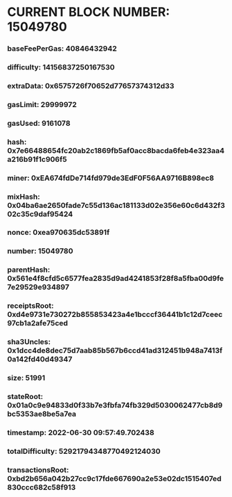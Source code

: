 # CURRENT BLOCK NUMBER: 15049780

### baseFeePerGas: 40846432942
### difficulty: 14156837250167530
### extraData: 0x6575726f70652d77657374312d33
### gasLimit: 29999972
### gasUsed: 9161078
### hash: 0x7e66488654fc20ab2c1869fb5af0acc8bacda6feb4e323aa4a216b91f1c906f5
### miner: 0xEA674fdDe714fd979de3EdF0F56AA9716B898ec8
### mixHash: 0x04ba6ae2650fade7c55d136ac181133d02e356e60c6d432f302c35c9daf95424
### nonce: 0xea970635dc53891f
### number: 15049780
### parentHash: 0x561e4f8cfd5c6577fea2835d9ad4241853f28f8a5fba00d9fe7e29529e934897
### receiptsRoot: 0xd4e9731e730272b855853423a4e1bcccf36441b1c12d7ceec97cb1a2afe75ced
### sha3Uncles: 0x1dcc4de8dec75d7aab85b567b6ccd41ad312451b948a7413f0a142fd40d49347
### size: 51991
### stateRoot: 0x01a0c9e94833d0f33b7e3fbfa74fb329d5030062477cb8d9bc5353ae8be5a7ea
### timestamp: 2022-06-30 09:57:49.702438
### totalDifficulty: 52921794348770492124030
### transactionsRoot: 0xbd2b656a042b27cc9c17fde667690a2e53e02dc1515407ed830ccc682c58f913
